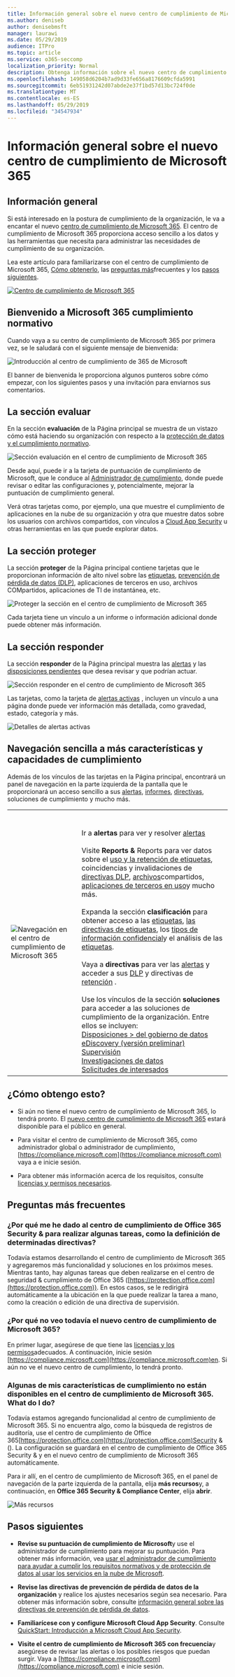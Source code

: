 ```yaml
---
title: Información general sobre el nuevo centro de cumplimiento de Microsoft 365
ms.author: deniseb
author: denisebmsft
manager: laurawi
ms.date: 05/29/2019
audience: ITPro
ms.topic: article
ms.service: o365-seccomp
localization_priority: Normal
description: Obtenga información sobre el nuevo centro de cumplimiento de Microsoft 365, incluido lo que contiene, cómo obtenerlo y los pasos siguientes.
ms.openlocfilehash: 149058d6204b7ad9d33fe656a8176609cfda5991
ms.sourcegitcommit: 6eb51931242d07abde2e37f1bd57d13bc724f0de
ms.translationtype: MT
ms.contentlocale: es-ES
ms.lasthandoff: 05/29/2019
ms.locfileid: "34547934"
---
```

# <a name="overview-of-the-all-new-microsoft-365-compliance-center"></a>Información general sobre el nuevo centro de cumplimiento de Microsoft 365

## <a name="overview"></a>Información general

Si está interesado en la postura de cumplimiento de la organización, le va a encantar el nuevo [centro de cumplimiento de Microsoft 365](https://compliance.microsoft.com). El centro de cumplimiento de Microsoft 365 proporciona acceso sencillo a los datos y las herramientas que necesita para administrar las necesidades de cumplimiento de su organización. 

Lea este artículo para familiarizarse con el centro de cumplimiento de Microsoft 365, [Cómo obtenerlo](#how-do-i-get-this), las [preguntas más](#frequently-asked-questions)frecuentes y los [pasos siguientes](#next-steps).

[![Centro de cumplimiento de Microsoft 365](media/m365-compliance-center.png)](https://compliance.microsoft.com)

## <a name="welcome-to-microsoft-365-compliance"></a>Bienvenido a Microsoft 365 cumplimiento normativo

Cuando vaya a su centro de cumplimiento de Microsoft 365 por primera vez, se le saludará con el siguiente mensaje de bienvenida:

![Introducción al centro de cumplimiento de 365 de Microsoft](media/m365-compliancecenter-welcomesteps.png)

El banner de bienvenida le proporciona algunos punteros sobre cómo empezar, con los siguientes pasos y una invitación para enviarnos sus comentarios.

## <a name="the-assess-section"></a>La sección evaluar

En la sección **evaluación** de la Página principal se muestra de un vistazo cómo está haciendo su organización con respecto a la [protección de datos y el cumplimiento normativo](protect-access-to-data-and-services.md).

![Sección evaluación en el centro de cumplimiento de Microsoft 365](media/m365-compliance-center-assess.png)

Desde aquí, puede ir a la tarjeta de puntuación de cumplimiento de Microsoft, que le conduce al [Administrador de cumplimiento](meet-data-protection-and-regulatory-reqs-using-microsoft-cloud.md), donde puede revisar o editar las configuraciones y, potencialmente, mejorar la puntuación de cumplimiento general.

Verá otras tarjetas como, por ejemplo, una que muestre el cumplimiento de aplicaciones en la nube de su organización y otra que muestre datos sobre los usuarios con archivos compartidos, con vínculos a [Cloud App Security](https://docs.microsoft.com/cloud-app-security/) u otras herramientas en las que puede explorar datos.

## <a name="the-protect-section"></a>La sección proteger

La sección **proteger** de la Página principal contiene tarjetas que le proporcionan información de alto nivel sobre las [etiquetas](labels.md), [prevención de pérdida de datos (DLP)](data-loss-prevention-policies.md), aplicaciones de terceros en uso, archivos COMpartidos, aplicaciones de TI de instantánea, etc. 

![Proteger la sección en el centro de cumplimiento de Microsoft 365](media/m365-compliance-center-protect.png)

Cada tarjeta tiene un vínculo a un informe o información adicional donde puede obtener más información.

## <a name="the-respond-section"></a>La sección responder

La sección **responder** de la Página principal muestra las [alertas](alerts.md) y las [disposiciones pendientes](disposition-reviews.md) que desea revisar y que podrían actuar.

![Sección responder en el centro de cumplimiento de Microsoft 365](media/m365-compliance-center-respond.png)

Las tarjetas, como la tarjeta de [alertas activas](alerts.md) , incluyen un vínculo a una página donde puede ver información más detallada, como gravedad, estado, categoría y más.

![Detalles de alertas activas](media/m365-compliance-center-alerts-details.png) 

## <a name="easy-navigation-to-more-compliance-features-and-capabilities"></a>Navegación sencilla a más características y capacidades de cumplimiento

Además de los vínculos de las tarjetas en la Página principal, encontrará un panel de navegación en la parte izquierda de la pantalla que le proporcionará un acceso sencillo a sus [alertas](alerts.md), [informes](reports-in-security-and-compliance.md), [directivas](alert-policies.md), soluciones de cumplimiento y mucho más. 

|  |  |
|---------|---------|
|![Navegación en el centro de cumplimiento de Microsoft 365](media/m365-compliance-center-leftnav.png)  |<br/><br/> Ir a **alertas** para ver y resolver [alertas](alerts.md)<br/><br/>Visite **Reports &** Reports para ver datos sobre el [uso y la retención de etiquetas](sensitivity-labels.md), coincidencias y invalidaciones de [directivas DLP](view-the-dlp-reports.md), [archivos](https://docs.microsoft.com/cloud-app-security/file-filters)compartidos, [aplicaciones de terceros en uso](https://docs.microsoft.com/cloud-app-security/discovered-apps)y mucho más.<br/><br/>Expanda la sección **clasificación** para obtener acceso a las [etiquetas](labels.md), [las directivas de etiquetas](sensitivity-labels.md#what-label-policies-can-do), los [tipos de información confidencial](what-the-sensitive-information-types-look-for.md)y el análisis de las [etiquetas](view-label-activity-for-documents.md).<br/><br/>Vaya a **directivas** para ver las [alertas](alerts.md) y acceder a sus [DLP](data-loss-prevention-policies.md) y directivas de [retención](retention-policies.md) .<br/><br/> Use los vínculos de la sección **soluciones** para acceder a las soluciones de cumplimiento de la organización. Entre ellos se incluyen: <br/>[Disposiciones > del gobierno de datos](disposition-reviews.md)<br/>[eDiscovery (versión preliminar)](compliance20/overview-ediscovery-20.md)<br/>[Supervisión](supervision-policies.md)<br/>[Investigaciones de datos](datainvestigations/overview-data-investigations.md)<br/>[Solicitudes de interesados](manage-gdpr-data-subject-requests-with-the-dsr-case-tool.md)        |


## <a name="how-do-i-get-this"></a>¿Cómo obtengo esto?

- Si aún no tiene el nuevo centro de cumplimiento de Microsoft 365, lo tendrá pronto. El [nuevo centro de cumplimiento de Microsoft 365](microsoft-security-and-compliance.md#microsoft-365-compliance-center) estará disponible para el público en general.

- Para visitar el centro de cumplimiento de Microsoft 365, como administrador global o administrador de cumplimiento, [https://compliance.microsoft.com](https://compliance.microsoft.com) vaya a e inicie sesión. 

- Para obtener más información acerca de los requisitos, consulte [licencias y permisos necesarios](microsoft-security-and-compliance.md#required-licenses-and-permissions).

## <a name="frequently-asked-questions"></a>Preguntas más frecuentes

### <a name="why-am-i-taken-to-the-office-365-security--compliance-center-to-perform-some-tasks-such-as-defining-certain-policies"></a>¿Por qué me he dado al centro de cumplimiento de Office 365 Security & para realizar algunas tareas, como la definición de determinadas directivas?

Todavía estamos desarrollando el centro de cumplimiento de Microsoft 365 y agregaremos más funcionalidad y soluciones en los próximos meses. Mientras tanto, hay algunas tareas que deben realizarse en el centro de seguridad & cumplimiento de Office 365 ([https://protection.office.com](https://protection.office.com)). En estos casos, se le redirigirá automáticamente a la ubicación en la que puede realizar la tarea a mano, como la creación o edición de una directiva de supervisión.

### <a name="why-dont-i-see-the-new-microsoft-365-compliance-center-yet"></a>¿Por qué no veo todavía el nuevo centro de cumplimiento de Microsoft 365?

En primer lugar, asegúrese de que tiene las [licencias y los permisos](microsoft-security-and-compliance.md#required-licenses-and-permissions)adecuados. A continuación, inicie sesión [https://compliance.microsoft.com](https://compliance.microsoft.com)en. Si aún no ve el nuevo centro de cumplimiento, lo tendrá pronto.

### <a name="some-of-my-compliance-features-are-not-available-in-the-microsoft-365-compliance-center-what-do-i-do"></a>Algunas de mis características de cumplimiento no están disponibles en el centro de cumplimiento de Microsoft 365. What do I do?

Todavía estamos agregando funcionalidad al centro de cumplimiento de Microsoft 365. Si no encuentra algo, como la búsqueda de registros de auditoría, use el centro de cumplimiento de Office 365[https://protection.office.com](https://protection.office.com)Security & (). La configuración se guardará en el centro de cumplimiento de Office 365 Security & y en el nuevo centro de cumplimiento de Microsoft 365 automáticamente.

Para ir allí, en el centro de cumplimiento de Microsoft 365, en el panel de navegación de la parte izquierda de la pantalla, elija **más recursos**y, a continuación, en **Office 365 Security & Compliance Center**, elija **abrir**.

![Más recursos](media/MoreResourcesShowAll.png)


## <a name="next-steps"></a>Pasos siguientes

- **Revise su puntuación de cumplimiento de Microsoft**y use el administrador de cumplimiento para mejorar su puntuación. Para obtener más información, vea [usar el administrador de cumplimiento para ayudar a cumplir los requisitos normativos y de protección de datos al usar los servicios en la nube de Microsoft](meet-data-protection-and-regulatory-reqs-using-microsoft-cloud.md).

- **Revise las directivas de prevención de pérdida de datos de la organización** y realice los ajustes necesarios según sea necesario. Para obtener más información sobre, consulte [información general sobre las directivas de prevención de pérdida de datos](data-loss-prevention-policies.md). 

- **Familiarícese con y configure Microsoft Cloud App Security**. Consulte [QuickStart: Introducción a Microsoft Cloud App Security](https://docs.microsoft.com/cloud-app-security/getting-started-with-cloud-app-security).  

- **Visite el centro de cumplimiento de Microsoft 365 con frecuencia**y asegúrese de revisar las alertas o los posibles riesgos que puedan surgir. Vaya a [https://compliance.microsoft.com](https://compliance.microsoft.com) e inicie sesión.